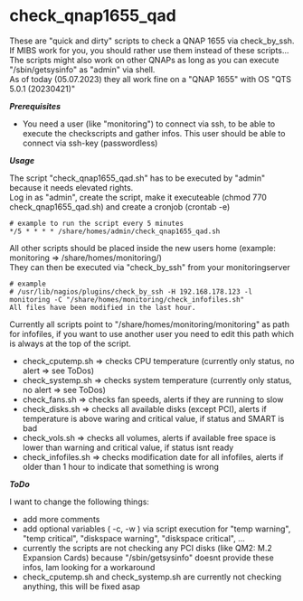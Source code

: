 # check_qnap1655_qad
These are "quick and dirty" scripts to check a QNAP 1655 via check_by_ssh. If MIBS work for you, you should rather use them instead of these scripts...  
The scripts might also work on other QNAPs as long as you can execute "/sbin/getsysinfo" as "admin" via shell.  
As of today (05.07.2023) they all work fine on a "QNAP 1655" with OS "QTS 5.0.1 (20230421)"

***Prerequisites***

- You need a user (like "monitoring") to connect via ssh, to be able to execute the checkscripts and gather infos. This user should be able to connect via ssh-key (passwordless)
  
***Usage***

The script "check_qnap1655_qad.sh" has to be executed by "admin" because it needs elevated rights.  
Log in as "admin", create the script, make it executeable (chmod 770 check_qnap1655_qad.sh) and create a cronjob (crontab -e)
```
# example to run the script every 5 minutes
*/5 * * * * /share/homes/admin/check_qnap1655_qad.sh
```

All other scripts should be placed inside the new users home (example: monitoring => /share/homes/monitoring/)  
They can then be executed via "check_by_ssh" from your monitoringserver
```
# example
# /usr/lib/nagios/plugins/check_by_ssh -H 192.168.178.123 -l monitoring -C "/share/homes/monitoring/check_infofiles.sh"
All files have been modified in the last hour.
```

Currently all scripts point to "/share/homes/monitoring/monitoring" as path for infofiles, if you want to use another user you need to edit this path which is always at the top of the script.

- check_cputemp.sh => checks CPU temperature (currently only status, no alert => see ToDos)
- check_systemp.sh => checks system temperature (currently only status, no alert => see ToDos)
- check_fans.sh => checks fan speeds, alerts if they are running to slow
- check_disks.sh => checks all available disks (except PCI), alerts if temperature is above waring and critical value, if status and SMART is bad
- check_vols.sh => checks all volumes, alerts if available free space is lower than warning and critical value, if status isnt ready
- check_infofiles.sh => checks modification date for all infofiles, alerts if older than 1 hour to indicate that something is wrong

***ToDo***

I want to change the following things:
- add more comments
- add optional variables ( -c, -w ) via script execution for "temp warning", "temp critical", "diskspace warning", "diskspace critical", ...
- currently the scripts are not checking any PCI disks (like QM2: M.2 Expansion Cards) because "/sbin/getsysinfo" doesnt provide these infos, Iam looking for a workaround
- check_cputemp.sh and check_systemp.sh are currently not checking anything, this will be fixed asap

